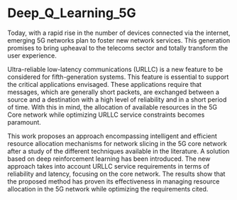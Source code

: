 # Deep_Q_Learning_5G


Today, with a rapid rise in the number of devices connected via the internet, emerging 5G networks plan to foster new network services. This generation promises to bring upheaval to the telecoms sector and totally transform the user experience.


Ultra-reliable low-latency communications (URLLC) is a new feature to be considered for fifth-generation systems. This feature is essential to support the critical applications envisaged. These applications require that messages, which are generally short packets, are exchanged between a source and a destination with a high level of reliability and in a short period of time.  With this in mind, the allocation of available resources in the 5G Core network while optimizing URLLC service constraints becomes paramount. 


This work proposes an approach encompassing intelligent and efficient resource allocation mechanisms for network slicing in the 5G core network after a study of the different techniques available in the literature. A solution based on deep reinforcement learning has been introduced. The new approach takes into account URLLC service requirements in terms of reliability and latency, focusing on the core network. The results show that the proposed method has proven its effectiveness in managing resource allocation in the 5G network while optimizing the requirements cited.
